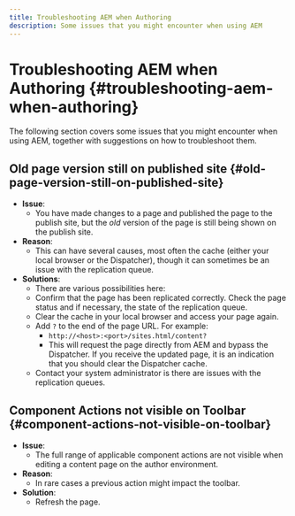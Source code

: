 ```yaml
---
title: Troubleshooting AEM when Authoring
description: Some issues that you might encounter when using AEM
---
```


# Troubleshooting AEM when Authoring {#troubleshooting-aem-when-authoring}

The following section covers some issues that you might encounter when using AEM, together with suggestions on how to troubleshoot them.

## Old page version still on published site {#old-page-version-still-on-published-site}

* **Issue**:
  * You have made changes to a page and published the page to the publish site, but the *old* version of the page is still being shown on the publish site.
* **Reason**:
  * This can have several causes, most often the cache (either your local browser or the Dispatcher), though it can sometimes be an issue with the replication queue.
* **Solutions**:
  * There are various possibilities here:
  * Confirm that the page has been replicated correctly. Check the page status and if necessary, the state of the replication queue.
  * Clear the cache in your local browser and access your page again.
  * Add `?` to the end of the page URL. For example:
    * `http://<host>:<port>/sites.html/content?`
    * This will request the page directly from AEM and bypass the Dispatcher. If you receive the updated page, it is an indication that you should clear the Dispatcher cache.
  * Contact your system administrator is there are issues with the replication queues.

## Component Actions not visible on Toolbar {#component-actions-not-visible-on-toolbar}

* **Issue**:
  * The full range of applicable component actions are not visible when editing a content page on the author environment.
* **Reason**:
  * In rare cases a previous action might impact the toolbar.
* **Solution**:
  * Refresh the page.
